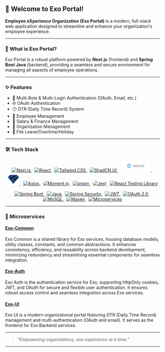 ## 👋 Welcome to Exo Portal!

**Employee eXperience Organization (Exo Portal)** is a modern, full-stack web application designed to streamline and enhance your organization's employee experience.

---

### 🚀 What is Exo Portal?

Exo Portal is a robust platform powered by **Next.js** (frontend) and **Spring Boot Java** (backend), providing a seamless and secure environment for managing all aspects of employee operations.

---

### ✨ Features

- 🔐 Multi-Role & Multi-Login Authentication (OAuth, Email, etc.)
- 🌐 OAuth Authentication
- 🕒 DTR (Daily Time Record) System
- 👥 Employee Management
- 💸 Salary & Finance Management
- 🏢 Organization Management
- 📄 File Leave/Overtime/Holiday

---

### 🛠️ Tech Stack

<p align="center">
    <!-- Frontend -->
    <a href="https://nextjs.org/" target="_blank">
        <img src="https://assets.vercel.com/image/upload/v1662130559/nextjs/Icon_dark_background.png" alt="Next.js" height="40"/>
    </a>
    &nbsp;
    <a href="https://react.dev/" target="_blank">
        <img src="https://upload.wikimedia.org/wikipedia/commons/a/a7/React-icon.svg" alt="React" height="40"/>
    </a>
    &nbsp;
    <a href="https://tailwindcss.com/" target="_blank">
        <img src="https://www.vectorlogo.zone/logos/tailwindcss/tailwindcss-icon.svg" alt="Tailwind CSS" height="40"/>
    </a>
    &nbsp;
    <a href="https://ui.shadcn.com/" target="_blank">
        <img src="https://ui.shadcn.com/favicon.ico" alt="ShadCN UI" height="40"/>
    </a>
    &nbsp;
    <a href="https://next-intl.dev/" target="_blank">
        <img src="https://raw.githubusercontent.com/amannn/next-intl/main/media/logo.svg" alt="next-intl" height="40"/>
    </a>
    &nbsp;
    <a href="https://zod.dev/" target="_blank">
        <img src="https://raw.githubusercontent.com/colinhacks/zod/master/logo.svg" alt="Zod" height="40"/>
    </a>
    &nbsp;
    <a href="https://axios-http.com/" target="_blank">
        <img src="https://axios-http.com/assets/logo.svg" alt="Axios" height="40"/>
    </a>
    &nbsp;
    <a href="https://momentjs.com/" target="_blank">
        <img src="https://momentjs.com/static/img/moment-favicon.png" alt="Moment.js" height="40" style="background:#fff; border-radius:8px;"/>
    </a>
    &nbsp;
    <a href="https://pnpm.io/" target="_blank">
        <img src="https://pnpm.io/img/pnpm-no-name-with-frame.svg" alt="pnpm" height="40"/>
    </a>
    &nbsp;
    <a href="https://jestjs.io/" target="_blank">
        <img src="https://jestjs.io/img/opengraph.png" alt="Jest" height="40" style="background:#fff; border-radius:8px;"/>
    </a>
    &nbsp;
    <a href="https://testing-library.com/docs/react-testing-library/intro/" target="_blank">
        <img src="https://testing-library.com/img/octopus-128x128.png" alt="React Testing Library" height="40"/>
    </a>
    <br/><br/>
    <!-- Backend -->
    <a href="https://spring.io/projects/spring-boot" target="_blank">
        <img src="https://spring.io/img/projects/spring-boot.svg" alt="Spring Boot" height="40"/>
    </a>
    &nbsp;
    <a href="https://www.java.com/" target="_blank">
        <img src="https://cdn.jsdelivr.net/gh/devicons/devicon/icons/java/java-original.svg" alt="Java" height="40"/>
    </a>
    &nbsp;
    <a href="https://spring.io/projects/spring-security" target="_blank">
        <img src="https://spring.io/img/projects/spring-security.svg" alt="Spring Security" height="40"/>
    </a>
    &nbsp;
    <a href="https://jwt.io/" target="_blank">
        <img src="https://jwt.io/img/pic_logo.svg" alt="JWT" height="40"/>
    </a>
    &nbsp;
    <a href="https://docs.spring.io/spring-security/reference/servlet/oauth2/index.html" target="_blank">
        <img src="https://upload.wikimedia.org/wikipedia/commons/d/d2/Oauth_logo.svg" alt="OAuth 2.0" height="40"/>
    </a>
    &nbsp;
    <a href="https://www.mysql.com/" target="_blank">
        <img src="https://cdn.jsdelivr.net/gh/devicons/devicon/icons/mysql/mysql-original.svg" alt="MySQL" height="40"/>
    </a>
    &nbsp;
    <a href="https://maven.apache.org/" target="_blank">
        <img src="https://cdn.jsdelivr.net/gh/devicons/devicon/icons/maven/maven-original.svg" alt="Maven" height="40"/>
    </a>
    &nbsp;
    <a href="https://microservices.io/" target="_blank">
        <img src="https://www.vectorlogo.zone/logos/springio/springio-icon.svg" alt="Microservices" height="40"/>
    </a>
</p>

---

### 🧩 Microservices

#### [Exo-Common](https://github.com/exo-portal/exo-common)

Exo Common is a shared library for Exo services, housing database models, utility classes, constants, and common abstractions. It enhances consistency, efficiency, and reusability across backend development, minimizing redundancy and streamlining essential components for seamless integration.

#### [Exo-Auth](https://github.com/exo-portal/exo-auth)

Exo Auth is the authentication service for Exo, supporting HttpOnly cookies, JWT, and OAuth for secure and flexible user authentication. It ensures robust access control and seamless integration across Exo services.

#### [Exo-UI](https://github.com/exo-portal/exo-ui)

Exo UI is a modern organizational portal featuring DTR (Daily Time Record) management and multi-authentication (OAuth and email). It serves as the frontend for Exo Backend services.

---

> _"Empowering organizations, one experience at a time."_

---
